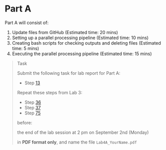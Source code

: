# Part A

Part A will consist of:

<ol>
  <li> Update files from GitHub (Estimated time: 20 mins)
  <li> Setting up a parallel processing pipeline (Estimated time: 10 mins)
  <li> Creating bash scripts for checking outputs and deleting files (Estimated time: 5 mins)
  <li> Executing the parallel processing pipeline (Estimated time: 15 mins)
</ol>

> <p class="task"> Task
>
> Submit the following task for lab report for Part A: 
> - Step [13](4.md#13)
>
> Repeat these steps from Lab 3:
> - Step [36](https://ee3801.github.io/Lab3/part-a/5.html#36)
> - Step [37](https://ee3801.github.io/Lab3/part-a/5.html#37)
> - Step [75](https://ee3801.github.io/Lab3/part-b/11.html#75)
> 
> before:
>
> <p class="warn"> the end of the lab session at 2 pm on September 2nd (Monday)
>
> in **PDF format only**, and name the file `Lab4A_YourName.pdf`
